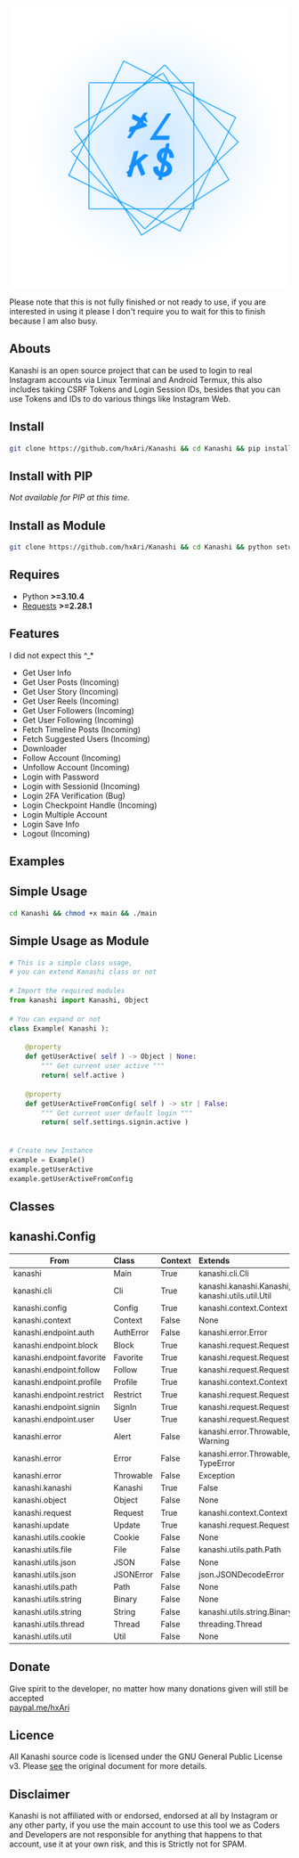 
![Kanashi · Logo](https://raw.githubusercontent.com/hxAri/hxAri/main/assets/images/1654820424;51ydWrxRcv.png)

Please note that this is not fully finished or not ready to use, if you are interested in using it please I don't require you to wait for this to finish because I am also busy.

## Abouts
Kanashi is an open source project that can be used to login to real Instagram accounts via Linux Terminal and Android Termux, this also includes taking CSRF Tokens and Login Session IDs, besides that you can use Tokens and IDs to do various things like Instagram Web.

## Install
```sh
git clone https://github.com/hxAri/Kanashi && cd Kanashi && pip install -r requirements.txt
```
## Install with PIP
*Not available for PIP at this time.*
## Install as Module
```sh
git clone https://github.com/hxAri/Kanashi && cd Kanashi && python setup* install
```

## Requires
* Python **>=3.10.4**
* [Requests](https://github.com/psf/requests) **>=2.28.1**

## Features
I did not expect this ^_*
* Get User Info
* Get User Posts (Incoming)
* Get User Story (Incoming)
* Get User Reels (Incoming)
* Get User Followers (Incoming)
* Get User Following (Incoming)
* Fetch Timeline Posts (Incoming)
* Fetch Suggested Users (Incoming)
* Downloader
* Follow Account (Incoming)
* Unfollow Account (Incoming)
* Login with Password
* Login with Sessionid (Incoming)
* Login 2FA Verification (Bug)
* Login Checkpoint Handle (Incoming)
* Login Multiple Account
* Login Save Info
* Logout (Incoming)

## Examples

## Simple Usage
```sh
cd Kanashi && chmod +x main && ./main
```

## Simple Usage as Module
```py
# This is a simple class usage,
# you can extend Kanashi class or not

# Import the required modules
from kanashi import Kanashi, Object

# You can expand or not
class Example( Kanashi ):
    
    @property
    def getUserActive( self ) -> Object | None:
        """ Get current user active """
        return( self.active )
        
    @property
    def getUserActiveFromConfig( self ) -> str | False:
        """ Get current user default login """
        return( self.settings.signin.active )
    

# Create new Instance
example = Example()
example.getUserActive
example.getUserActiveFromConfig
```

## Classes

## kanashi.Config
| From | Class | Context | Extends |
| ------------- |:-------------|:-------------|:-------------|
| kanashi | Main | True | kanashi.cli.Cli |
| kanashi.cli | Cli | True | kanashi.kanashi.Kanashi, kanashi.utils.util.Util |
| kanashi.config | Config | True | kanashi.context.Context |
| kanashi.context | Context | False | None |
| kanashi.endpoint.auth | AuthError | False | kanashi.error.Error |
| kanashi.endpoint.block | Block | True | kanashi.request.RequestRequired |
| kanashi.endpoint.favorite | Favorite | True | kanashi.request.RequestRequired |
| kanashi.endpoint.follow | Follow | True | kanashi.request.RequestRequired |
| kanashi.endpoint.profile | Profile | True | kanashi.context.Context |
| kanashi.endpoint.restrict | Restrict | True | kanashi.request.RequestRequired |
| kanashi.endpoint.signin | SignIn | True | kanashi.request.RequestRequired |
| kanashi.endpoint.user | User | True | kanashi.request.RequestRequired |
| kanashi.error | Alert | False | kanashi.error.Throwable, Warning |
| kanashi.error | Error | False | kanashi.error.Throwable, TypeError |
| kanashi.error | Throwable | False | Exception |
| kanashi.kanashi | Kanashi | True|False | kanashi.context.Context |
| kanashi.object | Object | False | None |
| kanashi.request | Request | True | kanashi.context.Context |
| kanashi.update | Update | True | kanashi.request.RequestRequired |
| kanashi.utils.cookie | Cookie | False | None |
| kanashi.utils.file | File | False | kanashi.utils.path.Path |
| kanashi.utils.json | JSON | False | None |
| kanashi.utils.json | JSONError | False | json.JSONDecodeError |
| kanashi.utils.path | Path | False | None |
| kanashi.utils.string | Binary | False | None |
| kanashi.utils.string | String | False | kanashi.utils.string.Binary |
| kanashi.utils.thread | Thread | False | threading.Thread |
| kanashi.utils.util | Util | False | None |

## Donate
Give spirit to the developer, no matter how many donations given will still be accepted<br/>
[paypal.me/hxAri](https://paypal.me/hxAri)

## Licence
All Kanashi source code is licensed under the GNU General Public License v3. Please [see](https://www.gnu.org/licenses) the original document for more details.

## Disclaimer
Kanashi is not affiliated with or endorsed, endorsed at all by Instagram or any other party, if you use the main account to use this tool we as Coders and Developers are not responsible for anything that happens to that account, use it at your own risk, and this is Strictly not for SPAM.
